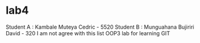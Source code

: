 # lab4
Student A : Kambale  Muteya Cedric - 5520
Student B : Munguahana Bujiriri David - 320
I am not agree with this list 
OOP3 lab for learning GIT
